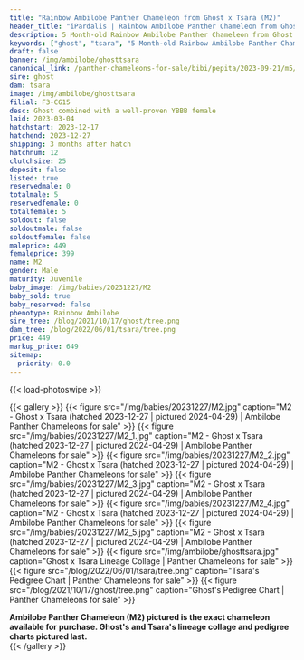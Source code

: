 ```yaml
---
title: "Rainbow Ambilobe Panther Chameleon from Ghost x Tsara (M2)"
header_title: "iPardalis | Rainbow Ambilobe Panther Chameleon from Ghost x Tsara | M2"
description: 5 Month-old Rainbow Ambilobe Panther Chameleon from Ghost and Tsara. Ghost combined with a well-proven YBBB female We've included sire and dam dendrograms if available, but you can view our Ghost or Tsara breeder pages for more information.
keywords: ["ghost", "tsara", "5 Month-old Rainbow Ambilobe Panther Chameleon", "baby chameleons for sale", "buy panther chameleon", "panther for sale", "ambilobe panther chameleons for sale", "ambilobe panther chameleon for sale"]
draft: false
banner: /img/ambilobe/ghosttsara
canonical_link: /panther-chameleons-for-sale/bibi/pepita/2023-09-21/m5/
sire: ghost
dam: tsara
image: /img/ambilobe/ghosttsara
filial: F3-CG15
desc: Ghost combined with a well-proven YBBB female
laid: 2023-03-04
hatchstart: 2023-12-17
hatchend: 2023-12-27
shipping: 3 months after hatch
hatchnum: 12
clutchsize: 25
deposit: false
listed: true
reservedmale: 0
totalmale: 5
reservedfemale: 0
totalfemale: 5
soldout: false
soldoutmale: false
soldoutfemale: false
maleprice: 449
femaleprice: 399
name: M2
gender: Male
maturity: Juvenile
baby_image: /img/babies/20231227/M2
baby_sold: true
baby_reserved: false
phenotype: Rainbow Ambilobe
sire_tree: /blog/2021/10/17/ghost/tree.png
dam_tree: /blog/2022/06/01/tsara/tree.png
price: 449
markup_price: 649
sitemap: 
  priority: 0.0
---
```


{{< load-photoswipe >}}

{{< gallery >}}
  {{< figure src="/img/babies/20231227/M2.jpg" caption="M2 - Ghost x Tsara (hatched 2023-12-27 | pictured 2024-04-29) | Ambilobe Panther Chameleons for sale" >}}
  {{< figure src="/img/babies/20231227/M2_1.jpg" caption="M2 - Ghost x Tsara (hatched 2023-12-27 | pictured 2024-04-29) | Ambilobe Panther Chameleons for sale" >}}
  {{< figure src="/img/babies/20231227/M2_2.jpg" caption="M2 - Ghost x Tsara (hatched 2023-12-27 | pictured 2024-04-29) | Ambilobe Panther Chameleons for sale" >}}
  {{< figure src="/img/babies/20231227/M2_3.jpg" caption="M2 - Ghost x Tsara (hatched 2023-12-27 | pictured 2024-04-29) | Ambilobe Panther Chameleons for sale" >}}
  {{< figure src="/img/babies/20231227/M2_4.jpg" caption="M2 - Ghost x Tsara (hatched 2023-12-27 | pictured 2024-04-29) | Ambilobe Panther Chameleons for sale" >}}
  {{< figure src="/img/babies/20231227/M2_5.jpg" caption="M2 - Ghost x Tsara (hatched 2023-12-27 | pictured 2024-04-29) | Ambilobe Panther Chameleons for sale" >}}
  {{< figure src="/img/ambilobe/ghosttsara.jpg" caption="Ghost x Tsara Lineage Collage | Panther Chameleons for sale" >}}
  {{< figure src="/blog/2022/06/01/tsara/tree.png" caption="Tsara's Pedigree Chart | Panther Chameleons for sale" >}}
  {{< figure src="/blog/2021/10/17/ghost/tree.png" caption="Ghost's Pedigree Chart | Panther Chameleons for sale" >}}
  <figcaption itemprop="description"><strong>Ambilobe Panther Chameleon (M2) pictured is the exact chameleon available for purchase. Ghost's and Tsara's lineage collage and pedigree charts pictured last.</strong></figcaption>
{{< /gallery >}}

